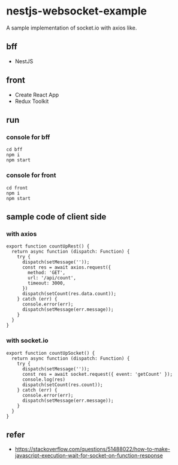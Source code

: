 # nestjs-websocket-example

A sample implementation of socket.io with axios like.

## bff

* NestJS

## front

* Create React App
* Redux Toolkit

## run

### console for bff

    cd bff
    npm i
    npm start

### console for front

    cd front
    npm i
    npm start

## sample code of client side

### with axios

    export function countUpRest() {
      return async function (dispatch: Function) {
        try {
          dispatch(setMessage(''));
          const res = await axios.request({
            method: 'GET',
            url: '/api/count',
            timeout: 3000,
          })
          dispatch(setCount(res.data.count));
        } catch (err) {
          console.error(err);
          dispatch(setMessage(err.message));
        }
      }
    }

### with socket.io

    export function countUpSocket() {
      return async function (dispatch: Function) {
        try {
          dispatch(setMessage(''));
          const res = await socket.request({ event: 'getCount' });
          console.log(res)
          dispatch(setCount(res.count));
        } catch (err) {
          console.error(err);
          dispatch(setMessage(err.message));
        }
      }
    }

## refer

* https://stackoverflow.com/questions/51488022/how-to-make-javascript-execution-wait-for-socket-on-function-response
